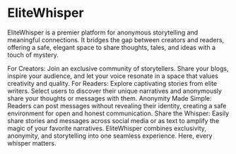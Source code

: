 # EliteWhisper
EliteWhisper is a premier platform for anonymous storytelling and meaningful connections. It bridges the gap between creators and readers, offering a safe, elegant space to share thoughts, tales, and ideas with a touch of mystery.

For Creators: Join an exclusive community of storytellers. Share your blogs, inspire your audience, and let your voice resonate in a space that values creativity and quality.
For Readers: Explore captivating stories from elite writers. Select users to discover their unique narratives and anonymously share your thoughts or messages with them.
Anonymity Made Simple: Readers can post messages without revealing their identity, creating a safe environment for open and honest communication.
Share the Whisper: Easily share stories and messages across social media or as text to amplify the magic of your favorite narratives.
EliteWhisper combines exclusivity, anonymity, and storytelling into one seamless experience. Here, every whisper matters.
